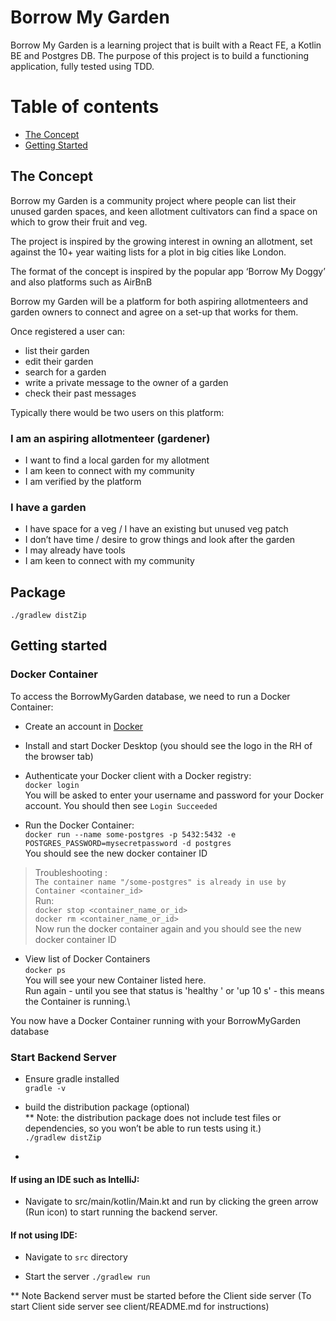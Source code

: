 # Borrow My Garden

Borrow My Garden is a learning project that is built with a React FE, a Kotlin BE and Postgres DB.
The purpose of this project is to build a functioning application, fully tested using TDD. 

# Table of contents
- [The Concept](#the-concept)
- [Getting Started](#getting-started)

## The Concept

Borrow my Garden is a community project where people can list their unused garden spaces, and keen allotment cultivators can find a space on which to grow their fruit and veg.

The project is inspired by the growing interest in owning an allotment, set against the 10+ year waiting lists for a plot in big cities like London.

The format of the concept is inspired by the popular app ‘Borrow My Doggy’ and also platforms such as AirBnB

Borrow my Garden will be a platform for both aspiring allotmenteers and garden owners to connect and agree on a set-up that works for them.

Once registered a user can:

- list their garden
- edit their garden
- search for a garden
- write a private message to the owner of a garden
- check their past messages 

Typically there would be two users on this platform: 

### I am an aspiring allotmenteer (gardener)

- I want to find a local garden for my allotment
- I am keen to connect with my community
- I am verified by the platform

### I have a garden

- I have space for a veg / I have an existing but unused veg patch
- I don’t have time / desire to grow things and look after the garden
- I may already have tools
- I am keen to connect with my community



## Package
```
./gradlew distZip
```

## Getting started
### Docker Container
To access the BorrowMyGarden database, we need to run a Docker Container:
- Create an account in [Docker](https://login.docker.com/u/login/identifier?state=hKFo2SB1RVBzWTNlZDBRci16alAxNTRTV1Vwckd2Vkczb1AxTaFur3VuaXZlcnNhbC1sb2dpbqN0aWTZIF83Q1ZTRXNBUGUtRWxYLTFpZmlSb2hyeEg3Rk1YcUZro2NpZNkgRmkyQ0VleDZtMzhkS1lxdnZaWVljSms5SUN0cGc3ZzQ)


- Install and start Docker Desktop (you should see the logo in the RH of the browser tab)


- Authenticate your Docker client with a Docker registry:\
```docker login```\
You will be asked to enter your username and password for your Docker account.
You should then see ```Login Succeeded```


- Run the Docker Container:\
```docker run --name some-postgres -p 5432:5432 -e POSTGRES_PASSWORD=mysecretpassword -d postgres``` \
You should see the new docker container ID

>Troubleshooting : \
```The container name "/some-postgres" is already in use by Container <container_id>```\
Run:\
> ```docker stop <container_name_or_id>```\
```docker rm <container_name_or_id>```\
Now run the docker container again and you should see the new docker container ID

- View list of Docker Containers \
```docker ps```\
You will see your new Container listed here.\
Run again - until you see that status is 'healthy ' or 'up 10 s' - this means the Container is running.\

You now have a Docker Container running with your BorrowMyGarden database

### Start Backend Server
- Ensure gradle installed\
  ```gradle -v```

- build the distribution package (optional)\
** Note: the distribution package does not include test files or dependencies, so you won’t be able to run tests using it.)\
```./gradlew distZip```

- 

#### If using an IDE such as IntelliJ: 

- Navigate to src/main/kotlin/Main.kt and run by clicking the green arrow (Run icon) to start running the backend server.


#### If not using IDE: 


- Navigate to ```src``` directory

- Start the server
```./gradlew run```

** Note Backend server must be started before the Client side server (To start Client side server see client/README.md for instructions)

